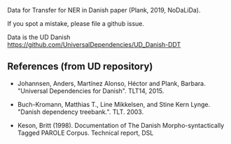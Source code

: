 Data for Transfer for NER in Danish paper (Plank, 2019, NoDaLiDa).





If you spot a mistake, please file a github issue.

Data is the UD Danish https://github.com/UniversalDependencies/UD_Danish-DDT

## References (from UD repository)

* Johannsen, Anders, Martínez Alonso, Héctor and Plank, Barbara.
  "Universal Dependencies for Danish". TLT14, 2015.

* Buch-Kromann, Matthias T., Line Mikkelsen, and Stine Kern Lynge.
  "Danish dependency treebank.". TLT. 2003.

* Keson, Britt (1998). Documentation of The Danish Morpho-syntactically Tagged PAROLE Corpus.
Technical report, DSL


